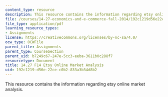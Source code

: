 ```yaml
---
content_type: resource
description: This resource contains the information regarding etsy online market analysis.
file: /courses/14-27-economics-and-e-commerce-fall-2014/192c1219d56e22cec0b2833a3b34d8b2_MIT14_27F14_etsy_online.pdf
file_type: application/pdf
learning_resource_types:
- Assignments
license: https://creativecommons.org/licenses/by-nc-sa/4.0/
ocw_type: OCWFile
parent_title: Assignments
parent_type: CourseSection
parent_uid: b7249c67-247e-5cc3-eeba-3611b0c288f7
resourcetype: Document
title: 14.27 F14 Etsy Online Market Analysis
uid: 192c1219-d56e-22ce-c0b2-833a3b34d8b2
---
```

This resource contains the information regarding etsy online market analysis.
